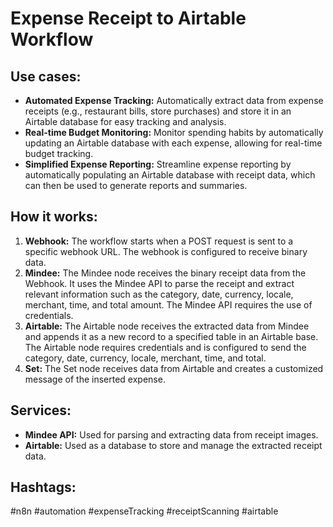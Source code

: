 # Expense Receipt to Airtable Workflow

## Use cases:

- **Automated Expense Tracking:** Automatically extract data from expense receipts (e.g., restaurant bills, store purchases) and store it in an Airtable database for easy tracking and analysis.
- **Real-time Budget Monitoring:** Monitor spending habits by automatically updating an Airtable database with each expense, allowing for real-time budget tracking.
- **Simplified Expense Reporting:** Streamline expense reporting by automatically populating an Airtable database with receipt data, which can then be used to generate reports and summaries.

## How it works:

1.  **Webhook:** The workflow starts when a POST request is sent to a specific webhook URL. The webhook is configured to receive binary data.
2.  **Mindee:** The Mindee node receives the binary receipt data from the Webhook. It uses the Mindee API to parse the receipt and extract relevant information such as the category, date, currency, locale, merchant, time, and total amount. The Mindee API requires the use of credentials.
3.  **Airtable:** The Airtable node receives the extracted data from Mindee and appends it as a new record to a specified table in an Airtable base. The Airtable node requires credentials and is configured to send the category, date, currency, locale, merchant, time, and total.
4.  **Set:** The Set node receives data from Airtable and creates a customized message of the inserted expense.

## Services:

-   **Mindee API:** Used for parsing and extracting data from receipt images.
-   **Airtable:** Used as a database to store and manage the extracted receipt data.

## Hashtags:

#n8n #automation #expenseTracking #receiptScanning #airtable

